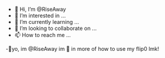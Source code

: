 - 👋 Hi, I’m @RiseAway
- 👀 I’m interested in ...
- 🌱 I’m currently learning ...
- 💞️ I’m looking to collaborate on ...
- 📫 How to reach me ...

<!---
RiseAway/RiseAway is a ✨ special ✨ repository because its `README.md` (this file) appears on your GitHub profile.
You can click the Preview link to take a look at your changes.
--->
-🤙yo, im @RiseAway im 👀 in more of how to use my flip0 lmk!
